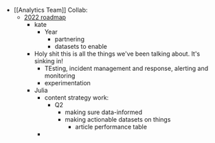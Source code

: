 - [[Analytics Team]] Collab:
	- [2022 roadmap](https://docs.google.com/spreadsheets/d/1UTmi7Kc6XeynqiyhuPz3ti_TKVZGRiaij7GMqqkiDro/edit#gid=2055480471)
		- kate
			- Year
				- partnering
				- datasets to enable
		- Holy shit this is all the things we've been talking about. It's sinking in!
			- TEsting, incident management and response, alerting and monitoring
			- experimentation
		- Julia
			- content strategy work:
				- Q2
					- making sure data-informed
					- making actionable datasets on things
						- article performance table
			-